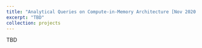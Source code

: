 ```yaml
---
title: "Analytical Queries on Compute-in-Memory Architecture [Nov 2020 - Present]"
excerpt: "TBD"
collection: projects
---
```

TBD
